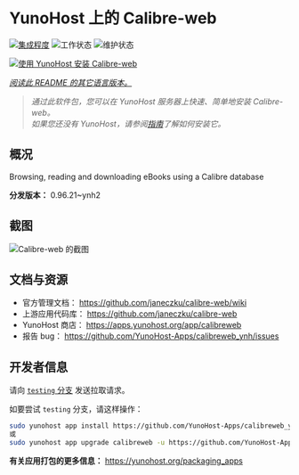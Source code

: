 <!--
注意：此 README 由 <https://github.com/YunoHost/apps/tree/master/tools/readme_generator> 自动生成
请勿手动编辑。
-->

# YunoHost 上的 Calibre-web

[![集成程度](https://dash.yunohost.org/integration/calibreweb.svg)](https://ci-apps.yunohost.org/ci/apps/calibreweb/) ![工作状态](https://ci-apps.yunohost.org/ci/badges/calibreweb.status.svg) ![维护状态](https://ci-apps.yunohost.org/ci/badges/calibreweb.maintain.svg)

[![使用 YunoHost 安装 Calibre-web](https://install-app.yunohost.org/install-with-yunohost.svg)](https://install-app.yunohost.org/?app=calibreweb)

*[阅读此 README 的其它语言版本。](./ALL_README.md)*

> *通过此软件包，您可以在 YunoHost 服务器上快速、简单地安装 Calibre-web。*  
> *如果您还没有 YunoHost，请参阅[指南](https://yunohost.org/install)了解如何安装它。*

## 概况

Browsing, reading and downloading eBooks using a Calibre database

**分发版本：** 0.96.21~ynh2

## 截图

![Calibre-web 的截图](./doc/screenshots/screenshot.png)

## 文档与资源

- 官方管理文档： <https://github.com/janeczku/calibre-web/wiki>
- 上游应用代码库： <https://github.com/janeczku/calibre-web>
- YunoHost 商店： <https://apps.yunohost.org/app/calibreweb>
- 报告 bug： <https://github.com/YunoHost-Apps/calibreweb_ynh/issues>

## 开发者信息

请向 [`testing` 分支](https://github.com/YunoHost-Apps/calibreweb_ynh/tree/testing) 发送拉取请求。

如要尝试 `testing` 分支，请这样操作：

```bash
sudo yunohost app install https://github.com/YunoHost-Apps/calibreweb_ynh/tree/testing --debug
或
sudo yunohost app upgrade calibreweb -u https://github.com/YunoHost-Apps/calibreweb_ynh/tree/testing --debug
```

**有关应用打包的更多信息：** <https://yunohost.org/packaging_apps>

